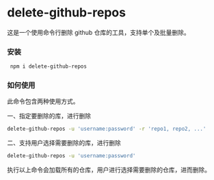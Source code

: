 # delete-github-repos

这是一个使用命令行删除 github 仓库的工具，支持单个及批量删除。

### 安装
```bash
 npm i delete-github-repos
```
### 如何使用

此命令包含两种使用方式。

一、指定要删除的库，进行删除
```bash
delete-github-repos -u 'username:password' -r 'repo1, repo2, ...'
```
二、支持用户选择需要删除的库，进行删除
```bash
delete-github-repos -u 'username:password'
```
执行以上命令会加载所有的仓库，用户进行选择需要删除的仓库，进而删除。
